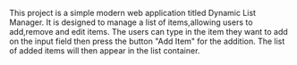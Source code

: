 This project is a simple modern web application titled Dynamic List Manager.
It is designed to manage a list of items,allowing users to add,remove and edit items.
The users can type in the item they want to add on the input field then press the button "Add Item" for the addition.
The list of added items will then appear in the list container.
